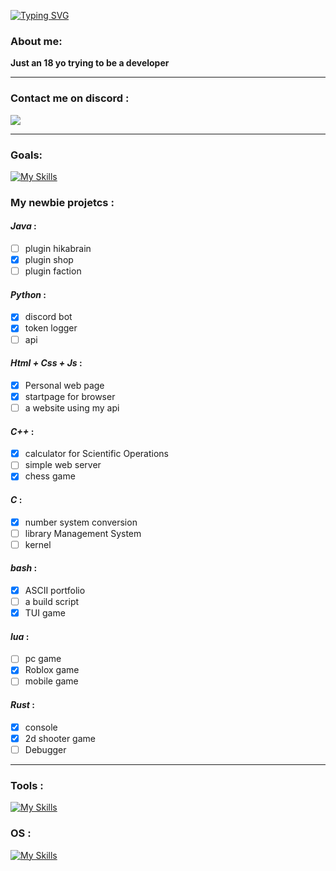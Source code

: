 [![Typing SVG](https://readme-typing-svg.demolab.com?font=Fira+Code&pause=1000&color=F7F7F7&width=435&lines=Hi%2C+I'm+Emilio+aka+pxpichvlo)](https://git.io/typing-svg)


### About me:

**Just an 18 yo trying to be a developer**

---

### Contact me on discord :
<img src="https://discord.c99.nl/widget/theme-4/1263194350033309747.png">

---

### Goals:
[![My Skills](https://skillicons.dev/icons?i=py,html,css,javascript,cpp,c,bash,lua,rust,java)](https://skillicons.dev)

### My newbie projetcs :

#### *Java* :
- [ ] plugin hikabrain
- [x] plugin shop
- [ ] plugin faction

#### *Python* :
- [x] discord bot
- [x] token logger
- [ ] api 

#### *Html + Css + Js* :
- [x] Personal web page
- [x] startpage for browser
- [ ] a website using my api  

#### *C++* :
- [x] calculator for Scientific Operations
- [ ] simple web server
- [x] chess game  

#### *C* :
- [x] number system conversion
- [ ] library Management System
- [ ] kernel

#### *bash* :
- [x] ASCII portfolio
- [ ] a build script
- [x] TUI game

#### *lua* :
- [ ] pc game
- [x] Roblox game
- [ ] mobile game 

#### *Rust* :
- [x] console
- [x] 2d shooter game
- [ ] Debugger 

---

### Tools :
[![My Skills](https://skillicons.dev/icons?i=vscode,emacs,neovim)](https://skillicons.dev)

### OS :
[![My Skills](https://skillicons.dev/icons?i=linux,arch,bsd,windows)](https://skillicons.dev)
